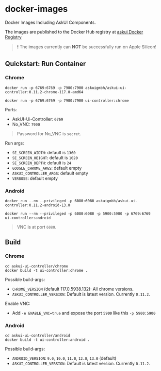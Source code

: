 # docker-images
Docker Images Including AskUI Components.

The images are published to the Docker Hub registry at [askui Docker Registry](https://hub.docker.com/repository/docker/askuigmbh/askui-ui-controller/general)

> ❗️ The images currently can __NOT__ be successfully run on Apple Silicon!

## Quickstart: Run Container

### Chrome

```shell
docker run -p 6769:6769 -p 7900:7900 askuigmbh/askui-ui-controller:0.11.2-chrome-117.0-amd64

docker run -p 6769:6769 -p 7900:7900 ui-controller:chrome
```

Ports:

* AskUI-Ui-Controller: `6769`
* No_VNC: `7900`

> Password for No_VNC is `secret`.

Run args:

* `SE_SCREEN_WIDTH`: default is `1360`
* `SE_SCREEN_HEIGHT`: default is `1020`
* `SE_SCREEN_DEPTH`: default is `24`
* `GOOGLE_CHROME_ARGS`: default empty
* `ASKUI_CONTROLLER_ARGS`: default empty
* `VERBOSE`: default empty

### Android

```shell
docker run --rm --privileged -p 6080:6080 askuigmbh/askui-ui-controller:0.11.2-android-13.0

docker run --rm --privileged -p 6080:6080 -p 5900:5900 -p 6769:6769 ui-controller:android
```

> VNC is at port `6080`.

## Build

### Chrome

```shell
cd askui-ui-controller/chrome
docker build -t ui-controller:chrome .
```

Possible build-args:

* `CHROME_VERSION` (default 117.0.5938.132): All chrome versions.
* `ASKUI_CONTROLLER_VERSION`: Default is latest version. Currently `0.11.2`.

Enable VNC:

* Add `-e ENABLE_VNC=true` and expose the port `5900` like this `-p 5900:5900`

### Android

```shell
cd askui-ui-controller/android
docker build -t ui-controller:android .
```

Possible build-args:

* `ANDROID_VERSION`: `9.0`, `10.0`, `11.0`, `12.0`, `13.0` (default)
* `ASKUI_CONTROLLER_VERSION`: Default is latest version. Currently `0.11.2`.
